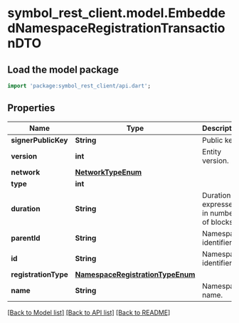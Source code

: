 # symbol_rest_client.model.EmbeddedNamespaceRegistrationTransactionDTO

## Load the model package
```dart
import 'package:symbol_rest_client/api.dart';
```

## Properties
Name | Type | Description | Notes
------------ | ------------- | ------------- | -------------
**signerPublicKey** | **String** | Public key. | 
**version** | **int** | Entity version. | 
**network** | [**NetworkTypeEnum**](NetworkTypeEnum.md) |  | 
**type** | **int** |  | 
**duration** | **String** | Duration expressed in number of blocks. | [optional] 
**parentId** | **String** | Namespace identifier. | [optional] 
**id** | **String** | Namespace identifier. | 
**registrationType** | [**NamespaceRegistrationTypeEnum**](NamespaceRegistrationTypeEnum.md) |  | 
**name** | **String** | Namespace name. | 

[[Back to Model list]](../README.md#documentation-for-models) [[Back to API list]](../README.md#documentation-for-api-endpoints) [[Back to README]](../README.md)


